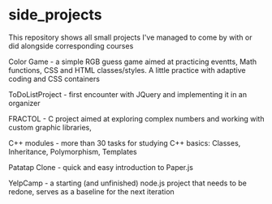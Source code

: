 # side_projects
This repository shows all small projects I've managed to come by with or did alongside corresponding courses

Color Game - a simple RGB guess game aimed at practicing eventts, Math functions, CSS and HTML classes/styles. A little practice with adaptive coding and CSS containers

ToDoListProject - first encounter with JQuery and implementing it in an organizer

FRACTOL - C project aimed at exploring complex numbers and working with custom graphic libraries, 

C++ modules - more than 30 tasks for studying C++ basics: Classes, Inheritance, Polymorphism, Templates

Patatap Clone - quick and easy introduction to Paper.js

YelpCamp - a starting (and unfinished) node.js project that needs to be redone, serves as a baseline for the next iteration
